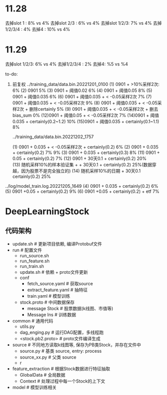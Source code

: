 # 11.28
去掉slot 1   : 8% vs 4%
去掉slot 2/3 : 6% vs 4%
去掉slot 1/2/3: 7% vs 4%
去掉1/2/3/4  :  4%
去掉4        : 10% vs 4%

# 11.29
去掉slot 1/2/3: 6% vs 4%
去掉1/2/3/4  :  2%
去掉4:     %5 vs %4

to-do: 
1. 前复权
   ../training_data/data.bin.20221201_0100
   (1) 0901 + >10%采样2次:  6%
   (2) 0901 5%
   (3) 0901 + 阈值0.02 6% 
   (4) 0901 + 阈值0.05 8%
   (5) 0901 + 阈值0.035 6%
   (6) 0901 + 阈值0.035 + < -0.05采样2次 7%
   (7) 0901 + 阈值0.035 + < -0.05采样2次 9%
   (8) 0901 + 阈值0.035 + < -0.05采样2次 + 删除certainly 5%
   (9) 0901 + 阈值0.035 + < -0.05采样2次 + 删去bias_sum  0%
   (12)0901 + 阈值0.05  + < -0.05采样2次 7%
   (14)0901 + 阈值0.035 + certainly(0.2~1.2) 10%
   (15)0901 + 阈值0.035 + certainly(0.1~1.1) 8%

   ../training_data/data.bin.20221202_1757


   (1) 0901 + 0.035 + < -0.05采样2次 + certainly(0.2)  6%
   (2) 0901 + 0.035  + certainly(0.2) 7%  9%
   (3) 0901 + 0.035  + certainly(0.3) 8%
   (11) 0901 + 0.05  + certainly(0.2) 7%
   (12) 0901 + 30天0.1  + certainly(0.2) 20%  
   (13) 随机采样10%的样本验证集 + + 30天0.1  + certainly(0.2) 25%(数据穿越，因为股票不是完全独立的)
   (14) 随机采样10%的日期 + 30天0.1 certainly(0.2) 25%

  ../log/model_train.log.20221205_1649
  (4) 0901 + 0.035 + certainly(0.2) 6%
  (5) 0901 +0.05 + certainly(0.2) 9%
  (6) 0901 +0.05 + certainly(0.2) + etf 7%
  

# DeepLearningStock
## 代码架构
* update.sh            # 更新项目依赖, 编译Protobuf文件
* run                  # 配置文件
  * run_source.sh     
  * run_feature.sh
  * run_train.sh
  * update.sh          # 依赖 + proto文件更新
  * conf
    * fetch_source.yaml    # 获取source
    * extract_feature.yaml # 抽特征
    * train.yaml           # 模型训练
  * stock.proto        # 中间数据保存
    * message Stock      # 股票数据(k线图、市值等)
    * Message Ins        # 训练数据   
* common               # 通用代码
  * utils.py
  * dag_enging.py      # 运行DAG配置，多线程跑
  * <stock.pb2.proto>    # proto文件编译生成
* source               # 不同地方读取k线图等, 保存为PB类Stock，并存在文件中
  * source.py          # 基类 source, entry: process
  * source_xx.py       # 父类 source
  * r
* feature_extraction   # 根据Stock数据进行特征抽取
  * GlobalData         # 全局数据
  * Context            # 处理过程中每一个Stock的上下文
* model                # 模型训练相关